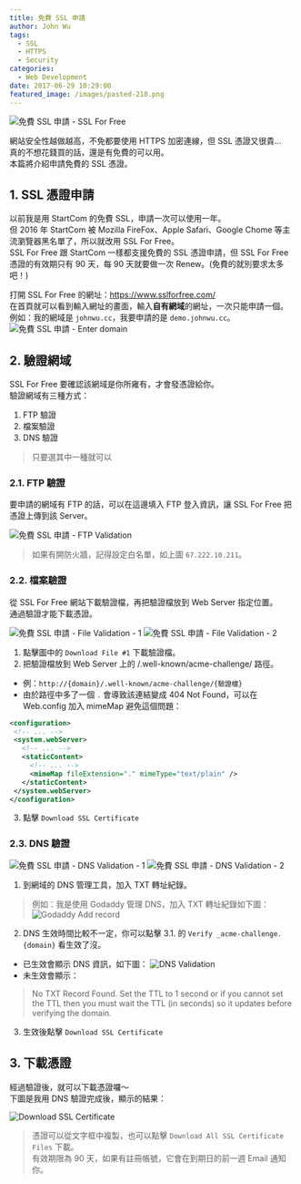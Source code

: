 ```yaml
---
title: 免費 SSL 申請
author: John Wu
tags:
  - SSL
  - HTTPS
  - Security
categories:
  - Web Development
date: 2017-06-29 10:29:00
featured_image: /images/pasted-210.png
---
```

![免費 SSL 申請 - SSL For Free](/images/pasted-210.png)

網站安全性越做越高，不免都要使用 HTTPS 加密連線，但 SSL 憑證又很貴...  
真的不想花錢買的話，還是有免費的可以用。  
本篇將介紹申請免費的 SSL 憑證。  

<!-- more -->

## 1. SSL 憑證申請
 
以前我是用 StartCom 的免費 SSL，申請一次可以使用一年。  
但 2016 年 StartCom 被 Mozilla FireFox、Apple Safari、Google Chome 等主流瀏覽器黑名單了，所以就改用 SSL For Free。  
SSL For Free 跟 StartCom 一樣都支援免費的 SSL 憑證申請，但 SSL For Free 憑證的有效期只有 90 天，每 90 天就要做一次 Renew。(免費的就別要求太多吧！)  

打開 SSL For Free 的網址：https://www.sslforfree.com/  
在首頁就可以看到輸入網址的畫面，輸入**自有網域**的網址，一次只能申請一個。  
例如：我的網域是 `johnwu.cc`，我要申請的是 `demo.johnwu.cc`。  
![免費 SSL 申請 - Enter domain](/images/pasted-211.png)

## 2. 驗證網域

SSL For Free 要確認該網域是你所雍有，才會發憑證給你。  
驗證網域有三種方式：  
1. FTP 驗證  
2. 檔案驗證  
3. DNS 驗證  

> 只要選其中一種就可以  

### 2.1. FTP 驗證

要申請的網域有 FTP 的話，可以在這邊填入 FTP 登入資訊，讓 SSL For Free 把憑證上傳到該 Server。  

![免費 SSL 申請 - FTP Validation](/images/pasted-212.png)

> 如果有開防火牆，記得設定白名單，如上圖 `67.222.10.211`。

### 2.2. 檔案驗證

從 SSL For Free 網站下載驗證檔，再把驗證檔放到 Web Server 指定位置。  
通過驗證才能下載憑證。  

![免費 SSL 申請 - File Validation - 1](/images/pasted-213.png)
![免費 SSL 申請 - File Validation - 2](/images/pasted-214.png)
1. 點擊圖中的 `Download File #1` 下載驗證檔。  
2. 把驗證檔放到 Web Server 上的 /.well-known/acme-challenge/ 路徑。  
 * 例：`http://{domain}/.well-known/acme-challenge/{驗證檔}`  
 * 由於路徑中多了一個 `.` 會導致該連結變成 404 Not Found，可以在 Web.config 加入 mimeMap 避免這個問題：
 ```xml
<configuration>
  <!-- ... -->
  <system.webServer>
    <!-- ... -->
    <staticContent>
      <!-- ... -->
      <mimeMap fileExtension="." mimeType="text/plain" />
    </staticContent>
  </system.webServer>
</configuration>
```
3. 點擊 `Download SSL Certificate`

### 2.3. DNS 驗證

![免費 SSL 申請 - DNS Validation - 1](/images/pasted-215.png)
![免費 SSL 申請 - DNS Validation - 2](/images/pasted-216.png)
1. 到網域的 DNS 管理工具，加入 TXT 轉址紀錄。  
> 例如：我是使用 Godaddy 管理 DNS，加入 TXT 轉址紀錄如下圖：  
![Godaddy Add record](/images/pasted-217.png)  

2. DNS 生效時間比較不一定，你可以點擊 3.1. 的 `Verify _acme-challenge.{domain}` 看生效了沒。  
 * 已生效會顯示 DNS 資訊，如下圖：
 ![DNS Validation](/images/pasted-218.png)  
 * 未生效會顯示：
 > No TXT Record Found. Set the TTL to 1 second or if you cannot set the TTL then you must wait the TTL (in seconds) so it updates before verifying the domain.  

3. 生效後點擊 `Download SSL Certificate`

## 3. 下載憑證

經過驗證後，就可以下載憑證囉～  
下圖是我用 DNS 驗證完成後，顯示的結果：  

 ![Download SSL Certificate](/images/pasted-219.png)  

> 憑證可以從文字框中複製，也可以點擊 `Download All SSL Certificate Files` 下載。  
> 有效期限為 90 天，如果有註冊帳號，它會在到期日的前一週 Email 通知你。  
